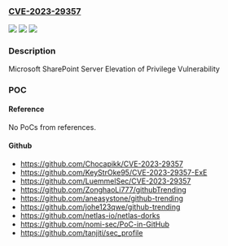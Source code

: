 ### [CVE-2023-29357](https://cve.mitre.org/cgi-bin/cvename.cgi?name=CVE-2023-29357)
![](https://img.shields.io/static/v1?label=Product&message=Microsoft%20SharePoint%20Server%202019&color=blue)
![](https://img.shields.io/static/v1?label=Version&message=16.0.0%3C%2016.0.10399.20005%20&color=brighgreen)
![](https://img.shields.io/static/v1?label=Vulnerability&message=Elevation%20of%20Privilege&color=brighgreen)

### Description

Microsoft SharePoint Server Elevation of Privilege Vulnerability

### POC

#### Reference
No PoCs from references.

#### Github
- https://github.com/Chocapikk/CVE-2023-29357
- https://github.com/KeyStrOke95/CVE-2023-29357-ExE
- https://github.com/LuemmelSec/CVE-2023-29357
- https://github.com/ZonghaoLi777/githubTrending
- https://github.com/aneasystone/github-trending
- https://github.com/johe123qwe/github-trending
- https://github.com/netlas-io/netlas-dorks
- https://github.com/nomi-sec/PoC-in-GitHub
- https://github.com/tanjiti/sec_profile

